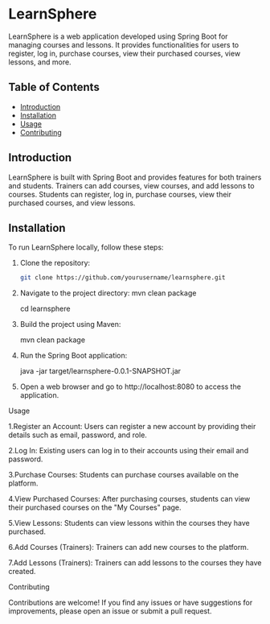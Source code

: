 # LearnSphere

LearnSphere is a web application developed using Spring Boot for managing courses and lessons. It provides functionalities for users to register, log in, purchase courses, view their purchased courses, view lessons, and more.

## Table of Contents
- [Introduction](#introduction)
- [Installation](#installation)
- [Usage](#usage)
- [Contributing](#contributing)

## Introduction

LearnSphere is built with Spring Boot and provides features for both trainers and students. Trainers can add courses, view courses, and add lessons to courses. Students can register, log in, purchase courses, view their purchased courses, and view lessons.

## Installation

To run LearnSphere locally, follow these steps:

1. Clone the repository:

   ```bash
   git clone https://github.com/yourusername/learnsphere.git

2. Navigate to the project directory: mvn clean package

   cd learnsphere

3. Build the project using Maven:

   mvn clean package

4. Run the Spring Boot application:

   java -jar target/learnsphere-0.0.1-SNAPSHOT.jar

5. Open a web browser and go to http://localhost:8080 to access the application.

Usage

1.Register an Account: Users can register a new account by providing their details such as email, password, and role.

2.Log In: Existing users can log in to their accounts using their email and password.

3.Purchase Courses: Students can purchase courses available on the platform.

4.View Purchased Courses: After purchasing courses, students can view their purchased courses on the "My Courses" page.

5.View Lessons: Students can view lessons within the courses they have purchased.

6.Add Courses (Trainers): Trainers can add new courses to the platform.

7.Add Lessons (Trainers): Trainers can add lessons to the courses they have created.

Contributing

Contributions are welcome! If you find any issues or have suggestions for improvements, please open an issue or submit a pull request.
